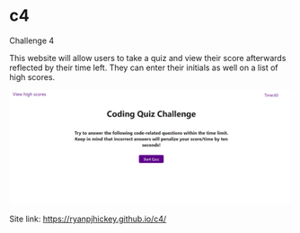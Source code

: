 # c4
Challenge 4

This website will allow users to take a quiz and view their score afterwards reflected by their time left. They can enter their initials as well on a list of high scores.

![Alt text](/assets/Screenshot%202022-08-02%20151316.png "Picture of site")

Site link: https://ryanpjhickey.github.io/c4/